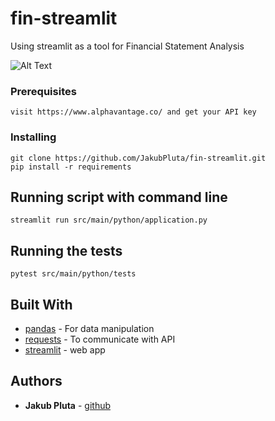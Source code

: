 # fin-streamlit

Using streamlit as a tool for Financial Statement Analysis


![Alt Text](https://media.giphy.com/media/vFKqnCdLPNOKc/giphy.gif)

### Prerequisites

```
visit https://www.alphavantage.co/ and get your API key
```

### Installing


```
git clone https://github.com/JakubPluta/fin-streamlit.git
pip install -r requirements
```

## Running script with command line

```
streamlit run src/main/python/application.py
```

## Running the tests

```
pytest src/main/python/tests
```

## Built With

* [pandas](https://pandas.pydata.org/docs/) - For data manipulation
* [requests](https://requests.readthedocs.io/en/master/) - To communicate with API
* [streamlit](https://docs.streamlit.io/en/stable/) - web app


## Authors

* **Jakub Pluta** - [github](https://github.com/JakubPluta)


